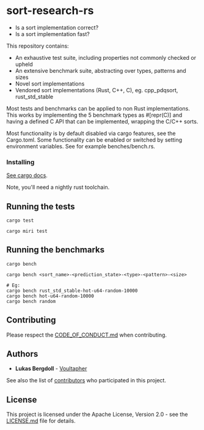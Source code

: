 # sort-research-rs

* Is a sort implementation correct?
* Is a sort implementation fast?

This repository contains:

* An exhaustive test suite, including properties not commonly checked or upheld
* An extensive benchmark suite, abstracting over types, patterns and sizes
* Novel sort implementations
* Vendored sort implementations (Rust, C++, C), eg. cpp_pdqsort, rust_std_stable

Most tests and benchmarks can be applied to non Rust implementations.
This works by implementing the 5 benchmark types as #[repr(C)] and having
a defined C API that can be implemented, wrapping the C/C++ sorts.

Most functionality is by default disabled via cargo features, see the
Cargo.toml. Some functionality can be enabled or switched by setting environment
variables. See for example benches/bench.rs.

### Installing

[See cargo docs](https://doc.rust-lang.org/cargo/guide/).

Note, you'll need a nightly rust toolchain.

## Running the tests

```
cargo test

cargo miri test
```

## Running the benchmarks

```
cargo bench

cargo bench <sort_name>-<prediction_state>-<type>-<pattern>-<size>

# Eg:
cargo bench rust_std_stable-hot-u64-random-10000
cargo bench hot-u64-random-10000
cargo bench random
```

## Contributing

Please respect the [CODE_OF_CONDUCT.md](CODE_OF_CONDUCT.md) when contributing.

## Authors

* **Lukas Bergdoll** - [Voultapher](https://github.com/Voultapher)

See also the list of [contributors](https://github.com/Voultapher/sort-research-rs/contributors)
who participated in this project.

## License

This project is licensed under the Apache License, Version 2.0 -
see the [LICENSE.md](LICENSE.md) file for details.
